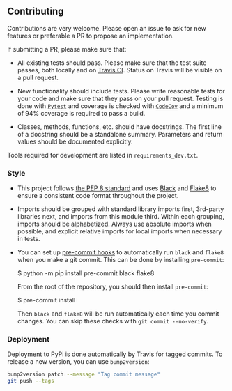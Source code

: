 ## Contributing
Contributions are very welcome. Please open an issue to ask for new features or preferable a PR to propose an implementation.

If submitting a PR, please make sure that:

- All existing tests should pass. Please make sure that the test
  suite passes, both locally and on
  [Travis CI](https://travis-ci.org/github/adriangb/scikeras).  Status on
  Travis will be visible on a pull request.

- New functionality should include tests. Please write reasonable
  tests for your code and make sure that they pass on your pull request. Testing is done with [`Pytest`](https://docs.pytest.org/en/latest/) and coverage is checked with [`CodeCov`](https://codecov.io/gh/adriangb/scikeras) and a minimum of 94% coverage is required to pass a build.

- Classes, methods, functions, etc. should have docstrings. The first line of a docstring should be a standalone summary. Parameters and return values should be documented explicitly.

Tools required for development are listed in `requirements_dev.txt`.

### Style
- This project follows [the PEP 8
  standard](http://www.python.org/dev/peps/pep-0008/) and uses
  [Black](https://black.readthedocs.io/en/stable/) and
  [Flake8](http://flake8.pycqa.org/en/latest/) to ensure a consistent
  code format throughout the project.

- Imports should be grouped with standard library imports first,
  3rd-party libraries next, and imports from this module third. Within each
  grouping, imports should be alphabetized. Always use absolute
  imports when possible, and explicit relative imports for local
  imports when necessary in tests.

- You can set up [pre-commit hooks](https://pre-commit.com/) to
  automatically run `black` and `flake8` when you make a git
  commit. This can be done by installing `pre-commit`:

    $ python -m pip install pre-commit black flake8

  From the root of the repository, you should then install
  `pre-commit`:

    $ pre-commit install

  Then `black` and `flake8` will be run automatically each time you
  commit changes. You can skip these checks with `git commit
  --no-verify`.

### Deployment
Deployment to PyPi is done automatically by Travis for tagged commits.
To release a new version, you can use `bump2version`:
```bash
bump2version patch --message "Tag commit message"
git push --tags
```
